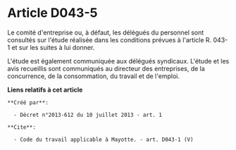 # Article D043-5

Le comité d'entreprise ou, à défaut, les délégués du personnel sont consultés sur l'étude réalisée dans les conditions
prévues à l'article R. 043-1 et sur les suites à lui donner. 

L'étude est également communiquée aux délégués syndicaux. L'étude et les avis recueillis sont communiqués au directeur des
entreprises, de la concurrence, de la consommation, du travail et de l'emploi.

**Liens relatifs à cet article**

	**Créé par**:

	  - Décret n°2013-612 du 10 juillet 2013 - art. 1

	**Cite**:

	  - Code du travail applicable à Mayotte. - art. D043-1 (V)

